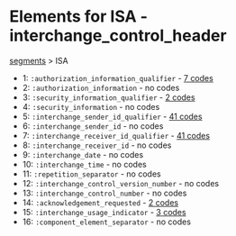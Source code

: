 # Elements for ISA - interchange_control_header
[segments](../segments.md) > ISA
* 1: `:authorization_information_qualifier` - [7 codes](../elements/ISA_1.md)
* 2: `:authorization_information` - no codes
* 3: `:security_information_qualifier` - [2 codes](../elements/ISA_3.md)
* 4: `:security_information` - no codes
* 5: `:interchange_sender_id_qualifier` - [41 codes](../elements/ISA_5.md)
* 6: `:interchange_sender_id` - no codes
* 7: `:interchange_receiver_id_qualifier` - [41 codes](../elements/ISA_7.md)
* 8: `:interchange_receiver_id` - no codes
* 9: `:interchange_date` - no codes
* 10: `:interchange_time` - no codes
* 11: `:repetition_separator` - no codes
* 12: `:interchange_control_version_number` - no codes
* 13: `:interchange_control_number` - no codes
* 14: `:acknowledgement_requested` - [2 codes](../elements/ISA_14.md)
* 15: `:interchange_usage_indicator` - [3 codes](../elements/ISA_15.md)
* 16: `:component_element_separator` - no codes
